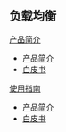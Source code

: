 ## 负载均衡

[产品简介]()
   
  * [产品简介](容器服务/负载均衡/产品简介/产品简介.md)
  * [白皮书](容器服务/负载均衡/产品简介/白皮书.md)  

[使用指南]()

  * [产品简介](容器服务/负载均衡/使用指南/创建负载均衡.md)
  * [白皮书](容器服务/负载均衡/使用指南/负载均衡管理.md)